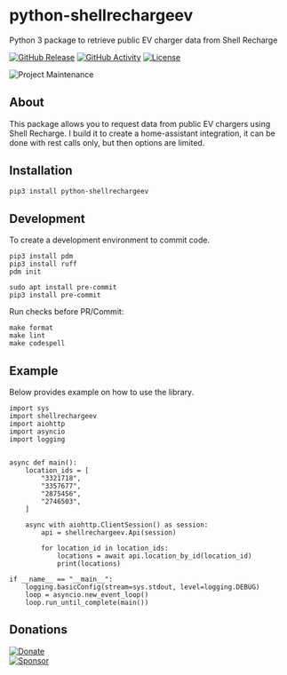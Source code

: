 # python-shellrechargeev
Python 3 package to retrieve public EV charger data from Shell Recharge

[![GitHub Release][releases-shield]][releases]
[![GitHub Activity][commits-shield]][commits]
[![License][license-shield]](LICENSE)

![Project Maintenance][maintenance-shield]

## About

This package allows you to request data from public EV chargers using Shell Recharge.
I build it to create a home-assistant integration, it can be done with rest calls only, but then options are limited.

## Installation

```bash
pip3 install python-shellrechargeev
```


## Development

To create a development environment to commit code.

```
pip3 install pdm
pip3 install ruff
pdm init

sudo apt install pre-commit
pip3 install pre-commit
```
Run checks before PR/Commit:
```
make format
make lint
make codespell
```

## Example
Below provides example on how to use the library.  

```
import sys
import shellrechargeev
import aiohttp
import asyncio
import logging


async def main():
    location_ids = [
        "3321718",
        "3357677",
        "2875456",
        "2746503",
    ]

    async with aiohttp.ClientSession() as session:
        api = shellrechargeev.Api(session)

        for location_id in location_ids:
            locations = await api.location_by_id(location_id)
            print(locations)

if __name__ == "__main__":
    logging.basicConfig(stream=sys.stdout, level=logging.DEBUG)
    loop = asyncio.new_event_loop()
    loop.run_until_complete(main())
```

## Donations

[![Donate](https://img.shields.io/badge/Donate-PayPal-green.svg)](https://www.paypal.me/cyberjunkynl/)  
[![Sponsor][sponsor-shield]][sponsor]

[python-shellrechargeev]: https://github.com/cyberjunky/python-shellrechargeev
[commits-shield]: https://img.shields.io/github/commit-activity/y/cyberjunky/python-shellrechargeev.svg?style=for-the-badge
[commits]: https://github.com/cyberjunky/python-shellrechargeev/commits/main
[license-shield]: https://img.shields.io/github/license/cyberjunky/python-shellrechargeev.svg?style=for-the-badge
[maintenance-shield]: https://img.shields.io/badge/maintainer-%40cyberjunky-blue.svg?style=for-the-badge
[releases-shield]: https://img.shields.io/github/release/cyberjunky/python-shellrechargeev.svg?style=for-the-badge
[releases]: https://github.com/cyberjunky/python-shellrechargeev/releases
[sponsor-shield]: https://img.shields.io/static/v1?label=Sponsor&message=%E2%9D%A4&logo=GitHub&color=%23fe8e86
[sponsor]: https://github.com/sponsors/cyberjunky
